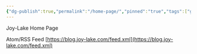```yaml
---
{"dg-publish":true,"permalink":"/home-page/","pinned":"true","tags":["gardenEntry"],"created":"2024-02-25T01:43:33.472+08:00","updated":"2024-03-03T21:57:52.809+08:00"}
---
```


Joy-Lake Home Page

Atom/RSS Feed
[https://blog.joy-lake.com/feed.xml](https://blog.joy-lake.com/feed.xml)